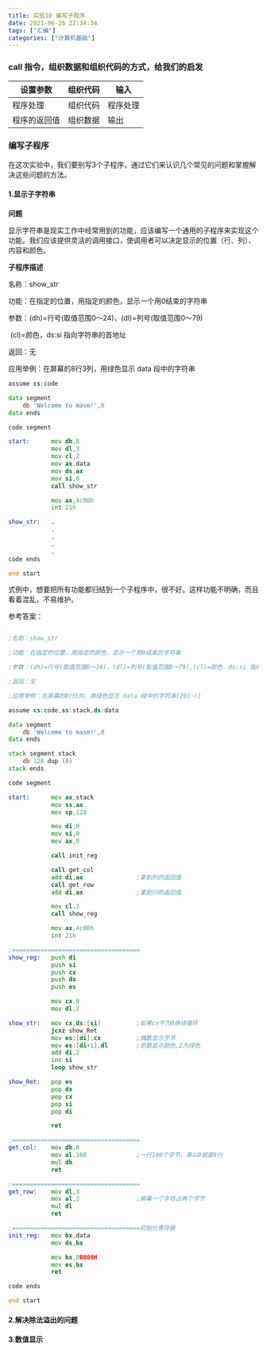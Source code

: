 ```yaml
---
title: 实验10 编写子程序
date: 2021-06-26 22:34:34
tags: ["汇编"]
categories: ["计算机基础"]
---
```


### call 指令，组织数据和组织代码的方式，给我们的启发


| 设置参数     | 组织代码 | 输入     |
| ------------ | -------- | -------- |
| 程序处理     | 组织代码 | 程序处理 |
| 程序的返回值 | 组织数据 | 输出     |


<!--more-->

### 编写子程序

在这次实验中，我们要别写3个子程序，通过它们来认识几个常见的问题和掌握解决这些问题的方法。

#### 1.显示子字符串

**问题**

显示字符串是现实工作中经常用到的功能，应该编写一个通用的子程序来实现这个功能。我们应该提供灵活的调用接口，使调用者可以决定显示的位置（行、列）、内容和颜色。

**子程序描述**

名称：show_str

功能：在指定的位置，用指定的颜色，显示一个用0结束的字符串

参数：(dh)=行号(取值范围0～24)，(dl)=列号(取值范围0～79)

​			  (cl)=颜色，ds:si 指向字符串的首地址

返回：无

应用举例：在屏幕的8行3列，用绿色显示 data 段中的字符串

```asm
assume cs:code

data segment
    db 'Welcome to masm!',0
data ends

code segment

start:      mov dh,8
            mov dl,3
            mov cl,2
            mov ax,data
            mov ds,ax
            mov si,0
            call show_str

            mov ax,4c00h
            int 21h

show_str:   .
            .
            .
            .
            .
code ends

end start
```

式例中，想要把所有功能都归结到一个子程序中，很不好。这样功能不明确，而且看着混乱，不易维护。

参考答案：

```asm

;名称：show_str

;功能：在指定的位置，用指定的颜色，显示一个用0结束的字符串

;参数：(dh)=行号(取值范围0～24)，(dl)=列号(取值范围0～79),(cl)=颜色，ds:si 指向字符串的首地址

;返回：无

;应用举例：在屏幕的8行3列，用绿色显示 data 段中的字符串[201~)]

assume cs:code,ss:stack,ds:data

data segment
    db 'Welcome to masm!',0
data ends

stack segment stack
    db 128 dup (0)
stack ends

code segment

start:      mov ax,stack
            mov ss,ax
            mov sp,128

            mov di,0
            mov si,0
            mov ax,0

            call init_reg

            call get_col
            add di,ax               ;拿到列的返回值
            call get_row
            add di,ax               ;拿到行的返回值

            mov cl,2
            call show_reg

            mov ax,4c00h
            int 21h

;====================================
show_reg:   push di										
            push si
            push cx
            push dx
            push es

            mov cx,0
            mov dl,2

show_str:   mov cx,ds:[si]          ;如果cx不为0继续循环
            jcxz show_Ret
            mov es:[di],cx          ;偶数显示字节
            mov es:[di+1],dl        ;奇数显示颜色,2为绿色
            add di,2
            inc si
            loop show_str 

show_Ret:   pop es
            pop dx
            pop cx
            pop si
            pop di

            ret

;====================================
get_col:    mov dh,8
            mov al,160              ;一行160个字节，乘以8就是8行
            mul dh
            ret

;====================================
get_row:    mov dl,3
            mov al,2                ;屏幕一个字符占两个字节
            mul dl
            ret

;====================================初始化寄存器
init_reg:   mov bx,data
            mov ds,bx

            mov bx,0B800H
            mov es,bx
            ret 

code ends

end start

```


#### 2.解决除法溢出的问题



#### 3.数值显示